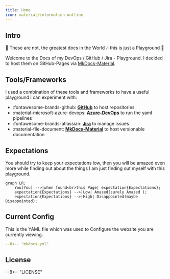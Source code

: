 ```yaml
---
title: Home
icon: material/information-outline
---
```


## Intro

:musical_note: These are not, the greatest docs in the World :notes: this is just a Playground :metal:

Welcome to the Docs of my DevOps / GitHub / Jira - Playground. I decided to host them on GitHub-Pages via [MkDocs-Material](https://squidfunk.github.io/mkdocs-material/).

## Tools/Frameworks

I used a combination of these tools and frameworks to have a useful playground I can experiment with:

- :fontawesome-brands-github: [__GitHub__](https://github.com/mauwii/django_devops) to host repositories
- :material-microsoft-azure-devops: [__Azure-DevOps__](https://dev.azure.com/mauwiidev/django_gh) to run the yaml pipelines
- :fontawesome-brands-atlassian: [__Jira__](https://mauwii.atlassian.net/jira/software/c/projects/DG/issues) to manage issues
- :material-file-document: [__MkDocs-Material__](https://squidfunk.github.io/mkdocs-material/) to host versionable documentation

## Expectations

You should try to keep your expectations low, then you will be amazed even more while finding out about the things I am just finding out myself with this playground.

``` mermaid
graph LR;
    You[You] -->|when found<br>this Page| expectation{Expectations};
    expectation{Expectations} -->|Low| Amazed(surely Amazed );
    expectation{Expectations} -->|High| Disappointed(maybe Disappointed);
```

## Current Config

This is the YAML file which was used to Configure the website you are currently viewing.

```yaml title="mkdocs.yml" linenums="1"
--8<-- "mkdocs.yml"
```

## License

--8<-- "LICENSE"
